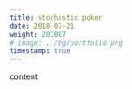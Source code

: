 ```yaml
---
title: stochastic poker
date: 2018-07-21
weight: 201807
# image: ../bg/portfolio.png
timestamp: true
---
```


content
